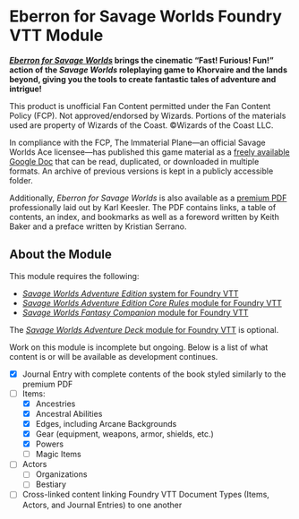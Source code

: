 # Eberron for Savage Worlds Foundry VTT Module

**[_Eberron for Savage Worlds_](https://immaterialplane.com/products/eberron-for-savage-worlds/) brings the cinematic “Fast! Furious! Fun!” action of the _Savage Worlds_ roleplaying game to Khorvaire and the lands beyond, giving you the tools to create fantastic tales of adventure and intrigue!**

This product is unofficial Fan Content permitted under the Fan Content Policy (FCP). Not approved/endorsed by Wizards. Portions of the materials used are property of Wizards of the Coast. ©Wizards of the Coast LLC.

In compliance with the FCP, The Immaterial Plane—an official Savage Worlds Ace licensee—has published this game material as a [freely available Google Doc](https://docs.google.com/document/d/1HS7Ys0hhm9-ykcp11rd34pf-bFwvtf-e7OGei9VXTx0/edit?usp=sharing) that can be read, duplicated, or downloaded in multiple formats. An archive of previous versions is kept in a publicly accessible folder.

Additionally, _Eberron for Savage Worlds_ is also available as a [premium PDF](https://immaterialplane.itch.io/eberron-for-savage-worlds) professionally laid out by Karl Keesler. The PDF contains links, a table of contents, an index, and bookmarks as well as a foreword written by Keith Baker and a preface written by Kristian Serrano.

## About the Module

This module requires the following:

- [_Savage Worlds Adventure Edition_ system for Foundry VTT](https://foundryvtt.com/packages/swade)
- [_Savage Worlds Adventure Edition Core Rules_ module for Foundry VTT](https://foundryvtt.com/packages/swade-core-rules)
- [_Savage Worlds Fantasy Companion_ module for Foundry VTT](https://foundryvtt.com/packages/swade-fantasy-companion)

The [_Savage Worlds Adventure Deck_ module for Foundry VTT](https://foundryvtt.com/packages/adventure-deck) is optional.

Work on this module is incomplete but ongoing. Below is a list of what content is or will be available as development continues.

- [x] Journal Entry with complete contents of the book styled similarly to the premium PDF
- [ ] Items:
  - [x] Ancestries
  - [x] Ancestral Abilities
  - [x] Edges, including Arcane Backgrounds
  - [x] Gear (equipment, weapons, armor, shields, etc.)
  - [x] Powers
  - [ ] Magic Items
- [ ] Actors
  - [ ] Organizations
  - [ ] Bestiary
- [ ] Cross-linked content linking Foundry VTT Document Types (Items, Actors, and Journal Entries) to one another
